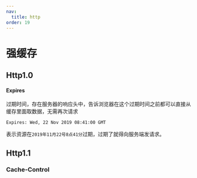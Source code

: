 ```yaml
---
nav:
  title: http
order: 19
---
```


# 强缓存

## Http1.0

#### Expires

过期时间，存在服务器的响应头中，告诉浏览器在这个过期时间之前都可以直接从缓存里面取数据，无需再次请求

```JS
Expires: Wed, 22 Nov 2019 08:41:00 GMT
```

表示资源在`2019年11月22号8点41分`过期，过期了就得向服务端发请求。

## Http1.1

### Cache-Control
